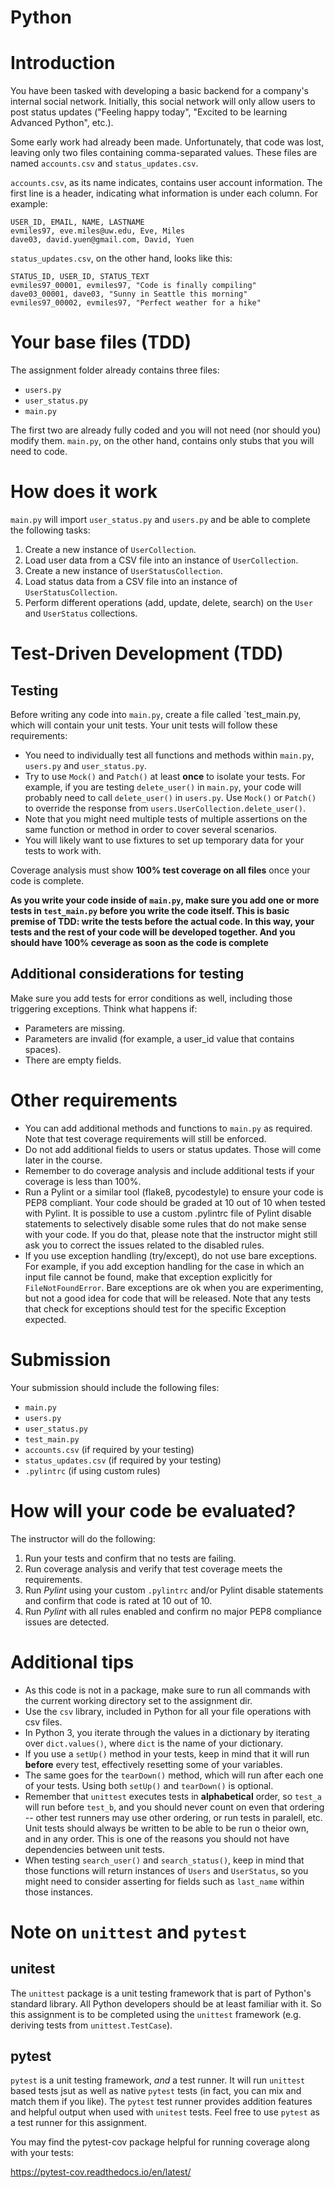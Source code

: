 # Python
# Introduction 

You have been tasked with developing a basic backend for a company's internal social network. Initially, this social network will only allow users to post status updates ("Feeling happy today", "Excited to be learning Advanced Python", etc.). 

Some early work had already been made. Unfortunately, that code was lost, leaving only two files containing comma-separated values. These files are named `accounts.csv` and `status_updates.csv`.

`accounts.csv`, as its name indicates, contains user account information. The first line is a header, indicating what information is under each column. For example:

```
USER_ID, EMAIL, NAME, LASTNAME
evmiles97, eve.miles@uw.edu, Eve, Miles
dave03, david.yuen@gmail.com, David, Yuen
```

`status_updates.csv`, on the other hand, looks like this:

```
STATUS_ID, USER_ID, STATUS_TEXT
evmiles97_00001, evmiles97, "Code is finally compiling"
dave03_00001, dave03, "Sunny in Seattle this morning"
evmiles97_00002, evmiles97, "Perfect weather for a hike"
```

# Your base files (TDD)

The assignment folder already contains three files:

* `users.py`
* `user_status.py`
* `main.py`

The first two are already fully coded and you will not need (nor should you) modify them. `main.py`, on the other hand, contains only stubs that you will need to code.
	
# How does it work

`main.py` will import `user_status.py` and `users.py` and be able to complete the following tasks:
 
1. Create a new instance of `UserCollection`.
1. Load user data from a CSV file into an instance of `UserCollection`.
1. Create a new instance of `UserStatusCollection`.
1. Load status data from a CSV file into an instance of `UserStatusCollection`.
1. Perform different operations (add, update, delete, search) on the `User` and `UserStatus` collections.


# Test-Driven Development (TDD)

## Testing

Before writing any code into `main.py`, create a file called `test_main.py, which will contain your unit tests. Your unit tests will follow these requirements:

* You need to individually test all functions and methods within `main.py`, `users.py` and `user_status.py`.
* Try to use `Mock()` and `Patch()` at least **once** to isolate your tests. For example, if you are testing `delete_user()` in `main.py`, your code will probably need to call `delete_user()` in `users.py`. Use `Mock()` or `Patch()` to override the response from `users.UserCollection.delete_user()`.
* Note that you might need multiple tests of multiple assertions on the same function or method in order to cover several scenarios.
* You will likely want to use fixtures to set up temporary data for your tests to work with.

Coverage analysis must show **100% test coverage on all files** once your code is complete.

**As you write your code inside of `main.py`, make sure you add one or more tests in `test_main.py` before you write the code itself. This is basic premise of TDD: write the tests before the actual code. In this way, your tests and the rest of your code will be developed together. And you should have 100% ceverage as soon as the code is complete**

## Additional considerations for testing

Make sure you add tests for error conditions as well, including those triggering exceptions. Think what happens if:

* Parameters are missing.
* Parameters are invalid (for example, a user_id value that contains spaces).
* There are empty fields.

# Other requirements

* You can add additional methods and functions to `main.py` as required. Note that test coverage requirements will still be enforced.
* Do not add additional fields to users or status updates. Those will come later in the course.
* Remember to do coverage analysis and include additional tests if your coverage is less than 100%.
* Run a Pylint or a similar tool (flake8, pycodestyle) to ensure your code is PEP8 compliant. Your code should be graded at 10 out of 10 when tested with Pylint. It is possible to use a custom .pylintrc file of Pylint disable statements to selectively disable some rules that do not make sense with your code. If you do that, please note that the instructor might still ask you to correct the issues related to the disabled rules.
* If you use exception handling (try/except), do not use bare exceptions. For example, if you add exception handling for the case in which an input file cannot be found, make that exception explicitly for `FileNotFoundError`. Bare exceptions are ok when you are experimenting, but not a good idea for code that will be released. Note that any tests that check for exceptions should test for the specific Exception expected.

# Submission

Your submission should include the following files:

* `main.py`
* `users.py`
* `user_status.py`
* `test_main.py`
* `accounts.csv` (if required by your testing)
* `status_updates.csv` (if required by your testing)
* `.pylintrc` (if using custom rules)

# How will your code be evaluated?

The instructor will do the following:

1. Run your tests and confirm that no tests are failing.
1. Run coverage analysis and verify that test coverage meets the requirements.
1. Run *Pylint* using your custom `.pylintrc` and/or Pylint disable statements and confirm that code is rated at 10 out of 10.
1. Run *Pylint* with all rules enabled and confirm no major PEP8 compliance issues are detected.

# Additional tips #

* As this code is not in a package, make sure to run all commands with the current working directory set to the assignment dir.
* Use the `csv` library, included in Python for all your file operations with csv files.
* In Python 3, you iterate through the values in a dictionary by iterating over `dict.values()`, where `dict` is the name of your dictionary.
* If you use a `setUp()` method in your tests, keep in mind that it will run **before** every test, effectively resetting some of your variables.
* The same goes for the `tearDown()` method, which will run after each one of your tests. Using both `setUp()` and `tearDown()` is optional.
* Remember that `unittest` executes tests in **alphabetical** order, so `test_a` will run before `test_b`, and you should never count on even that ordering -- other test runners may use other ordering, or run tests in paralell, etc. Unit tests should always be written to be able to be run o theior own, and in any order. This is one of the reasons you should not have dependencies between unit tests.
* When testing `search_user()` and `search_status()`, keep in mind that those functions will return instances of `Users` and `UserStatus`, so you might need to consider asserting for fields such as `last_name` within those instances.

# Note on `unittest` and `pytest` #

## unitest ##

The `unittest` package is a unit testing framework that is part of Python's standard library. All Python developers should be at least familiar with it. So this assignment is to be completed using the `unittest` framework (e.g. deriving tests from `unittest.TestCase`).

## pytest ##

`pytest` is a unit testing framework, *and* a test runner. It will run `unittest` based tests jsut as well as native `pytest` tests (in fact, you can mix and match them if you like). The `pytest` test runner provides addition features and helpful output when used with `unitest` tests. Feel free to use `pytest` as a test runner for this assignment.

You may find the pytest-cov package helpful for running coverage along with your tests:

https://pytest-cov.readthedocs.io/en/latest/

